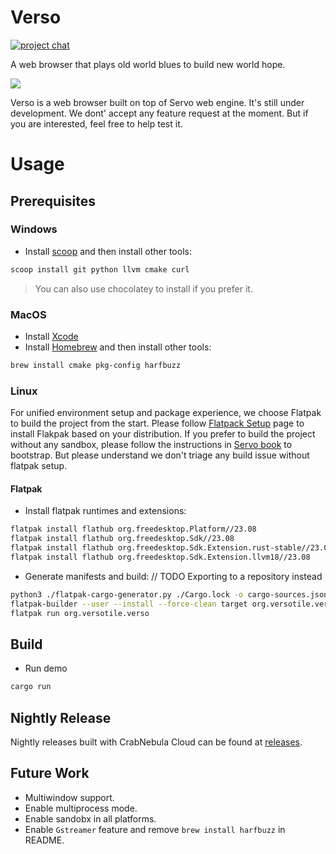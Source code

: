 # Verso

[![project chat](https://img.shields.io/badge/zulip-57a7ff?style=for-the-badge&labelColor=555555&logo=zulip)](https://versotile.zulipchat.com/)

A web browser that plays old world blues to build new world hope.

![](https://github.com/pewsheen/verso/assets/460329/7df44c7d-a4c5-4393-8378-a8b7bc438b03)

Verso is a web browser built on top of Servo web engine. It's still under development. We dont' accept any feature request at the moment.
But if you are interested, feel free to help test it.

# Usage

## Prerequisites

### Windows

- Install [scoop](https://scoop.sh/) and then install other tools:

```sh
scoop install git python llvm cmake curl
```

> You can also use chocolatey to install if you prefer it.

### MacOS

- Install [Xcode](https://developer.apple.com/xcode/)
- Install [Homebrew](https://brew.sh/) and then install other tools:

```sh
brew install cmake pkg-config harfbuzz
```

### Linux

For unified environment setup and package experience, we choose Flatpak to build the project from the start.
Please follow [Flatpack Setup](https://flatpak.org/setup/) page to install Flakpak based on your distribution.
If you prefer to build the project without any sandbox, please follow the instructions in [Servo book](https://book.servo.org/hacking/setting-up-your-environment.html#tools-for-linux) to bootstrap.
But please understand we don't triage any build issue without flatpak setup.

#### Flatpak

- Install flatpak runtimes and extensions:

```sh
flatpak install flathub org.freedesktop.Platform//23.08
flatpak install flathub org.freedesktop.Sdk//23.08
flatpak install flathub org.freedesktop.Sdk.Extension.rust-stable//23.08
flatpak install flathub org.freedesktop.Sdk.Extension.llvm18//23.08
```

- Generate manifests and build:
// TODO Exporting to a repository instead

```sh
python3 ./flatpak-cargo-generator.py ./Cargo.lock -o cargo-sources.json
flatpak-builder --user --install --force-clean target org.versotile.vero.yml
flatpak run org.versotile.verso
```

## Build

- Run demo

```sh
cargo run
```

## Nightly Release

Nightly releases built with CrabNebula Cloud can be found at [releases](https://web.crabnebula.cloud/verso/verso-nightly/releases).

## Future Work

- Multiwindow support.
- Enable multiprocess mode.
- Enable sandobx in all platforms.
- Enable `Gstreamer` feature and remove `brew install harfbuzz` in README.
